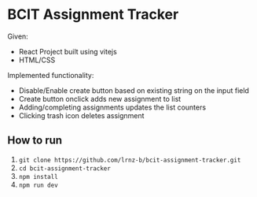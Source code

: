 # BCIT Assignment Tracker

Given:
- React Project built using vitejs
- HTML/CSS

Implemented functionality:
- Disable/Enable create button based on existing string on the input field
- Create button onclick adds new assignment to list
- Adding/completing assignments updates the list counters
- Clicking trash icon deletes assignment

## How to run
1. ```git clone https://github.com/lrnz-b/bcit-assignment-tracker.git```
2. ```cd bcit-assignment-tracker```
3. ```npm install```
4. ```npm run dev```
